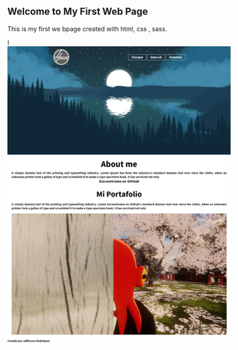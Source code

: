 ## Welcome to My First Web Page 

This is my first we bpage created with html, css , sass.

I
![Image](https://github.com/Sarccasm0/First-Web-Page/blob/master/Screenshot_2020-07-11%20My%20web%20site.png)
![Image](https://github.com/Sarccasm0/First-Web-Page/blob/master/Screenshot_2020-07-11%20My%20web%20site.jpg)
